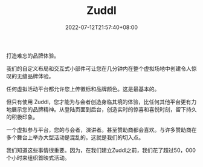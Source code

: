 ﻿---
weight: 
title: "Zuddl"
description: "通过虚拟活动平台| Zudll举办在线活动。Host engaging online events with Virtual Event Platform | Zuddl"
date: 2022-07-12T21:57:40+08:00
lastmod: 2022-07-12T16:45:40+08:00
draft: false
authors: ["june"]
featuredImage: "459.png"
link: "https://www.zuddl.com/"
tags: ["Zuddl","ÐéÄâ»áÒé"]
categories: ["navigation"]
navigation: ["ÐéÄâ»áÒé"]
lightgallery: true
toc: true
pinned: false
recommend: false
recommend1: false
---
打造难忘的品牌体验。

我们的自定义布局和交互式小部件可让您在几分钟内在整个虚拟场地中创建令人惊叹的无缝品牌体验。

任何虚拟活动平台都允许您上传徽标和品牌颜色。这是最基本的。

但只有使用 Zuddl，您才能为与会者创造身临其境的体验，比任何其他平台更有力地展示您的品牌精神。从登陆页面到后台，创造实时的惊喜和喜悦时刻，留下持久的积极印象。

一个虚拟参与平台，您的与会者，演讲者。甚至赞助商都会喜欢。与许多赞助商在多个舞台上举办大型活动是混乱的。这就是我们的切入点。

我们知道这些事情很重要。因为，在我们建立Zuddl之前，我们花了超过50，000个小时来组织首映式活动。